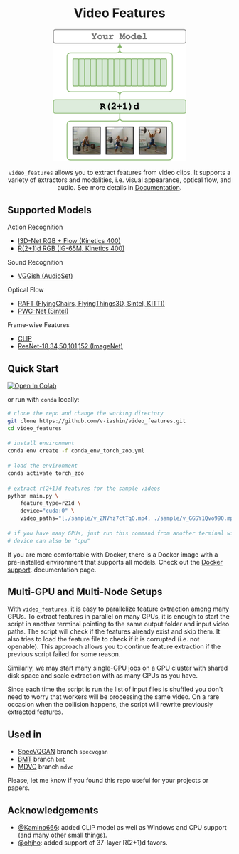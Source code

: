 
<div align="center">

# Video Features

<img  src="https://github.com/v-iashin/v-iashin.github.io/raw/master/images/video_features/vid_feats.gif" width="300" />

`video_features` allows you to extract features from video clips.
It supports a variety of extractors and modalities,
i.e. visual appearance, optical flow, and audio.
See more details in [Documentation](https://v-iashin.github.io/video_features/).
</div>

## Supported Models

Action Recognition

- [I3D-Net RGB + Flow (Kinetics 400)](https://v-iashin.github.io/video_features/models/i3d)
- [R(2+1)d RGB (IG-65M, Kinetics 400)](https://v-iashin.github.io/video_features/models/r21d)

Sound Recognition

- [VGGish (AudioSet)](https://v-iashin.github.io/video_features/models/vggish)

Optical Flow

- [RAFT (FlyingChairs, FlyingThings3D, Sintel, KITTI)](https://v-iashin.github.io/video_features/models/raft)
- [PWC-Net (Sintel)](https://v-iashin.github.io/video_features/models/pwc/)

Frame-wise Features

- [CLIP](https://v-iashin.github.io/video_features/models/clip)
- [ResNet-18,34,50,101,152 (ImageNet)](https://v-iashin.github.io/video_features/models/resnet)


## Quick Start

[![Open In Colab](https://colab.research.google.com/assets/colab-badge.svg)](https://colab.research.google.com/drive/1csJgkVQ3E2qOyVlcOM-ACHGgPBBKwE2Y?usp=sharing)

or run with `conda` locally:
```bash
# clone the repo and change the working directory
git clone https://github.com/v-iashin/video_features.git
cd video_features

# install environment
conda env create -f conda_env_torch_zoo.yml

# load the environment
conda activate torch_zoo

# extract r(2+1)d features for the sample videos
python main.py \
    feature_type=r21d \
    device="cuda:0" \
    video_paths="[./sample/v_ZNVhz7ctTq0.mp4, ./sample/v_GGSY1Qvo990.mp4]"

# if you have many GPUs, just run this command from another terminal with another device
# device can also be "cpu"
```

If you are more comfortable with Docker, there is a
Docker image with a pre-installed environment that supports all models.
Check out the
[Docker support](https://v-iashin.github.io/video_features/meta/docker).
documentation page.


## Multi-GPU and Multi-Node Setups

With `video_features`, it is easy to parallelize feature extraction among many GPUs.
To extract features in parallel on many GPUs, it is enough to start the script in another terminal
pointing to the same output folder and input video paths.
The script will check if the features already exist and skip them.
It also tries to load the feature file to check if it is corrupted (i.e. not openable).
This approach allows you to continue feature extraction if the previous script failed for some reason.

Similarly, we may start many single-GPU jobs on a GPU cluster with shared disk space and scale
extraction with as many GPUs as you have.

Since each time the script is run the list of input files is shuffled you don't need to worry that
workers will be processing the same video.
On a rare occasion when the collision happens, the script will rewrite previously extracted features.

## Used in

* [SpecVQGAN](https://arxiv.org/abs/2110.08791) branch `specvqgan`
* [BMT](https://arxiv.org/abs/2005.08271) branch `bmt`
* [MDVC](https://arxiv.org/abs/2003.07758) branch `mdvc`

Please, let me know if you found this repo useful for your projects or papers.

## Acknowledgements

- [@Kamino666](https://github.com/Kamino666): added CLIP model as well as Windows and CPU support (and
many other small things).
- [@ohjho](https://github.com/ohjho): added support of 37-layer R(2+1)d favors.
